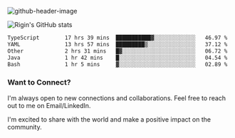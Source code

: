 
![github-header-image](https://github.com/riginoommen/riginoommen/assets/3840244/889cae65-df55-4cda-86cc-bf21bf1f2e96)

![Rigin's GitHub stats](https://github-readme-stats.vercel.app/api?username=riginoommen\&show_icons=true\&show=reviews,discussions_started,discussions_answered,prs_merged,prs_merged_percentage)


<!--START_SECTION:waka-->

```txt
TypeScript        17 hrs 39 mins  ███████████▓░░░░░░░░░░░░░   46.97 %
YAML              13 hrs 57 mins  █████████▒░░░░░░░░░░░░░░░   37.12 %
Other             2 hrs 31 mins   █▓░░░░░░░░░░░░░░░░░░░░░░░   06.72 %
Java              1 hr 42 mins    █░░░░░░░░░░░░░░░░░░░░░░░░   04.54 %
Bash              1 hr 5 mins     ▓░░░░░░░░░░░░░░░░░░░░░░░░   02.89 %
```

<!--END_SECTION:waka-->

### Want to Connect?

I'm always open to new connections and collaborations. Feel free to reach out to me on Email/LinkedIn.

I'm excited to share with the world and make a positive impact on the community.
